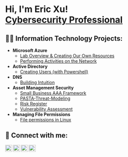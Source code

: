 <h1>Hi, I'm Eric Xu! <br/><a href="https://www.linkedin.com/in/eric-xu-a07bb21b2/">Cybersecurity Professional</a></h1>

<h2>👨‍💻 Information Technology Projects:</h2>

- <b>Microsoft Azure</b>
  - [Lab Overview & Creating Our Own Resources](https://github.com/erics-resume/microsoft-azure-creating-own-resources)
  - [Performing Activities on the Network](https://github.com/erics-resume/microsoft-azure-network-activities)
- <b>Active Directory</b>
  - [Creating Users (with Powershell)](https://github.com/erics-resume/active-directory-create-users) 
- <b>DNS</b>
  - [Building Intuition](https://github.com/erics-resume/building-intuition/blob/main/README.md)
- <b>Asset Management Security</b>
  - [Small Business AAA Framework]([https://github.com/erics-resume/active-directory-create-users](https://github.com/erics-resume/linux-file-permissions))
  - [PASTA-Threat-Modeling](https://github.com/erics-resume/Threat-Modeling-PASTA)
  - [Risk Register](https://github.com/erics-resume/Threat-Modeling-PASTA)
  - [Vulnerability Assessment](https://github.com/erics-resume/Threat-Modeling-PASTA)
- <b>Managing File Permissions</b>
  - [File permissions in Linux]([https://github.com/erics-resume/active-directory-create-users](https://github.com/erics-resume/linux-file-permissions)) 

<h2> 🤳 Connect with me:</h2>

[<img align="left" alt="EricXu | YouTube" width="22px" src="https://cdn.jsdelivr.net/npm/simple-icons@v3/icons/youtube.svg" />][youtube]
[<img align="left" alt="EricXu | Twitter" width="22px" src="https://cdn.jsdelivr.net/npm/simple-icons@v3/icons/twitter.svg" />][twitter]
[<img align="left" alt="EricXu | LinkedIn" width="22px" src="https://cdn.jsdelivr.net/npm/simple-icons@v3/icons/linkedin.svg" />][linkedin]
[<img align="left" alt="EricXu | Instagram" width="22px" src="https://cdn.jsdelivr.net/npm/simple-icons@v3/icons/instagram.svg" />][instagram]

[twitter]: https://twitter.com/
[youtube]: https://www.youtube.com/
[instagram]: https://www.instagram.com/
[linkedin]: https://www.linkedin.com/in/eric-xu-a07bb21b2/
